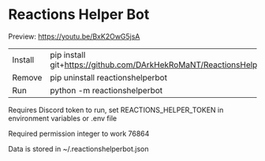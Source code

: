 # Reactions Helper Bot

Preview: https://youtu.be/BxK2OwG5jsA

|   |   |
| --- | --- |
| Install | pip install git+https://github.com/DArkHekRoMaNT/ReactionsHelperBot |
| Remove | pip uninstall reactionshelperbot |
| Run | python -m reactionshelperbot |

Requires Discord token to run, set REACTIONS_HELPER_TOKEN in environment variables or .env file

Required permission integer to work 76864

Data is stored in ~/.reactionshelperbot.json
